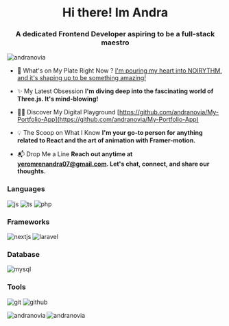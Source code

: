 


<h1 align="center">Hi there! Im Andra</h1>
<h3 align="center">A dedicated Frontend Developer aspiring to be a full-stack maestro</h3>

<p align="left"> <img src="https://komarev.com/ghpvc/?username=andranovia&label=Profile%20views&color=0e75b6&style=flat" alt="andranovia" /> </p>

- 🚀 What's on My Plate Right Now ? [I'm pouring my heart into NOIRYTHM, and it's shaping up to be something amazing!](https://github.com/andranovia/nextJs-Laravel-Ecommerce)

- ✨ My Latest Obsession **I'm diving deep into the fascinating world of Three.js. It's mind-blowing!**

- 👨‍💻 Discover My Digital Playground [https://github.com/andranovia/My-Portfolio-App](https://github.com/andranovia/My-Portfolio-App)

- 💡 The Scoop on What I Know **I'm your go-to person for anything related to React and the art of animation with Framer-motion.**

- 📬 Drop Me a Line **Reach out anytime at yeromrenandra07@gmail.com. Let's chat, connect, and share our thoughts.**


<h3 align="left">Languages</h3>


![js](https://github.com/andranovia/andranovia/assets/127158746/cb358220-05c2-4274-9140-a9d9ef489589)
![ts](https://github.com/andranovia/andranovia/assets/127158746/566d40c2-e9cf-4868-b0e0-be31dee0d17f)
![php](https://github.com/andranovia/andranovia/assets/127158746/2c4b6b0b-2049-4baa-8af8-f975fa5bcf0f)
  
<h3 align="left">Frameworks</h3>

![nextjs](https://github.com/andranovia/andranovia/assets/127158746/ae2206b1-f883-409a-94c0-a6dc0cf5cbcb)
![laravel](https://github.com/andranovia/andranovia/assets/127158746/686372ab-e704-4ac6-a457-9477e86ac022)

<h3 align="left">Database</h3>

![mysql](https://github.com/andranovia/andranovia/assets/127158746/a6f48bd0-c8d4-4add-87cc-9f94d307a8dd)

<h3 align="left">Tools</h3>

![git](https://github.com/andranovia/andranovia/assets/127158746/2e101e9b-0aab-4f49-a74b-682fde105375)
![github](https://github.com/andranovia/andranovia/assets/127158746/ffb41ea1-4530-4c1c-bff6-1a10d65a39a8)








<p><img align="left" src="https://github-readme-stats.vercel.app/api/top-langs?username=andranovia&show_icons=true&locale=en&layout=compact" alt="andranovia" /></p>



<p><img align="center" src="https://github-readme-streak-stats.herokuapp.com/?user=andranovia&" alt="andranovia" /></p>
